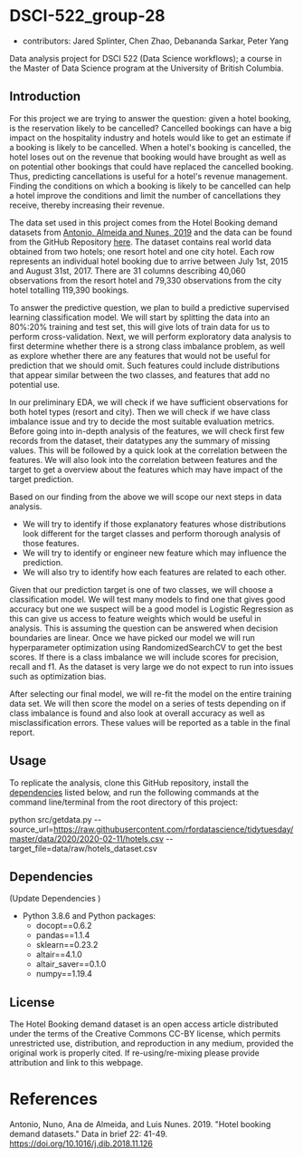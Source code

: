 # DSCI-522_group-28

  - contributors: Jared Splinter, Chen Zhao, Debananda Sarkar, Peter Yang

Data analysis project for DSCI 522 (Data Science workflows); a
course in the Master of Data Science program at the University of
British Columbia.

## Introduction

For this project we are trying to answer the question: given a hotel booking, is the reservation likely to be cancelled? Cancelled bookings can have a big impact on the hospitality industry and hotels would like to get an estimate if a booking is likely to be cancelled. When a hotel's booking is cancelled, the hotel loses out on the revenue that booking would have brought as well as on potential other bookings that could have replaced the cancelled booking. Thus, predicting cancellations is useful for a hotel's revenue management. Finding the conditions on which a booking is likely to be cancelled can help a hotel improve the conditions and limit the number of cancellations they receive, thereby increasing their revenue.

The data set used in this project comes from the Hotel Booking demand datasets from [Antonio, Almeida and Nunes, 2019](https://www.sciencedirect.com/science/article/pii/S2352340918315191#ack0005) and the data can be found from the GitHub Repository [here](https://github.com/rfordatascience/tidytuesday/tree/master/data/2020/2020-02-11). The dataset contains real world data obtained from two hotels; one resort hotel and one city hotel. Each row represents an individual hotel booking due to arrive between July 1st, 2015 and August 31st, 2017. There are 31 columns describing 40,060 observations from the resort hotel and 79,330 observations from the city hotel totalling 119,390 bookings.

To answer the predictive question, we plan to build a predictive supervised learning classification model. We will start by splitting the data into an 80%:20% training and test set, this will give lots of train data for us to perform cross-validation. Next, we will perform exploratory data analysis to first determine whether there is a strong class imbalance problem, as well as explore whether there are any features that would not be useful for prediction that we should omit. Such features could include distributions that appear similar between the two classes, and features that add no potential use.

In our preliminary EDA, we will check if we have sufficient observations for both hotel types (resort and city). Then we will check if we have class imbalance issue and try to decide the most suitable evaluation metrics. Before going into in-depth analysis of the features, we will check first few records from the dataset, their datatypes any the summary of missing values. This will be followed by a quick look at the correlation between the features. We will also look into the correlation between features and the target to get a overview about the features which may have impact of the target prediction.

Based on our finding from the above we will scope our next steps in data analysis.

- We will try to identify if those explanatory features whose distributions look different for the target classes and perform thorough analysis of those features.
- We will try to identify or engineer new feature which may influence the prediction.
- We will also try to identify how each features are related to each other.

Given that our prediction target is one of two classes, we will choose a classification model. We will test many models to find one that gives good accuracy but one we suspect will be a good model is Logistic Regression as this can give us access to feature weights which would be useful in analysis. This is assuming the question can be answered when decision boundaries are linear. Once we have picked our model we will run hyperparameter optimization using RandomizedSearchCV to get the best scores. If there is a class imbalance we will include scores for precision, recall and f1. As the dataset is very large we do not expect to run into issues such as optimization bias. 

After selecting our final model, we will re-fit the model on the entire training data set. We will then score the model on a series of tests depending on if class imbalance is found and also look at overall accuracy as well as misclassification errors. These values will be reported as a table in the final report.

## Usage

To replicate the analysis, clone this GitHub repository, install the
[dependencies](#dependencies) listed below, and run the following
commands at the command line/terminal from the root directory of this
project:

   python src/getdata.py --source_url=https://raw.githubusercontent.com/rfordatascience/tidytuesday/master/data/2020/2020-02-11/hotels.csv --target_file=data/raw/hotels_dataset.csv

## Dependencies

(Update Dependencies )

  - Python 3.8.6 and Python packages:
      - docopt==0.6.2
      - pandas==1.1.4
      - sklearn==0.23.2
      - altair==4.1.0
      - altair_saver==0.1.0
      - numpy==1.19.4

## License

The Hotel Booking demand dataset is an open access article distributed under the terms of the Creative Commons CC-BY license, which permits unrestricted use, distribution, and reproduction in any medium, provided the original work is properly cited.  If re-using/re-mixing please provide attribution and link to this webpage.

# References

<div id="refs" class="references">

<div id="ref-Hotel2019">

Antonio, Nuno, Ana de Almeida, and Luis Nunes. 2019. "Hotel booking demand datasets." Data in brief 22: 41-49. <https://doi.org/10.1016/j.dib.2018.11.126>

</div>

</div>
